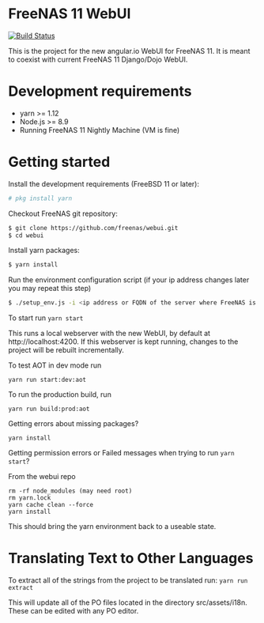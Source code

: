 
FreeNAS 11 WebUI
================
[![Build Status](https://builds.ixsystems.com/jenkins/job/FreeNAS%20-%20WebUI%20Pipeline/job/Github%20master%20/badge/icon)](https://builds.ixsystems.com/jenkins/job/FreeNAS%20-%20WebUI%20Pipeline/job/Github%20master%20/)


This is the project for the new angular.io WebUI for FreeNAS 11. It is meant to coexist with current FreeNAS 11 Django/Dojo WebUI.

# Development requirements

  - yarn >= 1.12
  - Node.js >= 8.9
  - Running FreeNAS 11 Nightly Machine (VM is fine)


# Getting started

Install the development requirements (FreeBSD 11 or later):

```sh
# pkg install yarn
```

Checkout FreeNAS git repository:

```sh
$ git clone https://github.com/freenas/webui.git
$ cd webui
```

Install yarn packages:

```sh
$ yarn install
```

Run the environment configuration script
(if your ip address changes later you may repeat this step)

```sh
$ ./setup_env.js -i <ip address or FQDN of the server where FreeNAS is running>
```

To start run
```yarn start```

This runs a local webserver with the new WebUI, by default at http://localhost:4200.
If this webserver is kept running, changes to the project will be rebuilt incrementally.

To test AOT in dev mode run

```yarn run start:dev:aot```

To run the production build, run

```yarn run build:prod:aot```

Getting errors about missing packages?

```yarn install```

Getting permission errors or Failed messages when trying to run `yarn start`?

From the webui repo
```
rm -rf node_modules (may need root)
rm yarn.lock 
yarn cache clean --force
yarn install
```
This should bring the yarn environment back to a useable state.

# Translating Text to Other Languages

To extract all of the strings from the project to be translated run:
```yarn run extract```

This will update all of the PO files located in the directory src/assets/i18n.
These can be edited with any PO editor.
